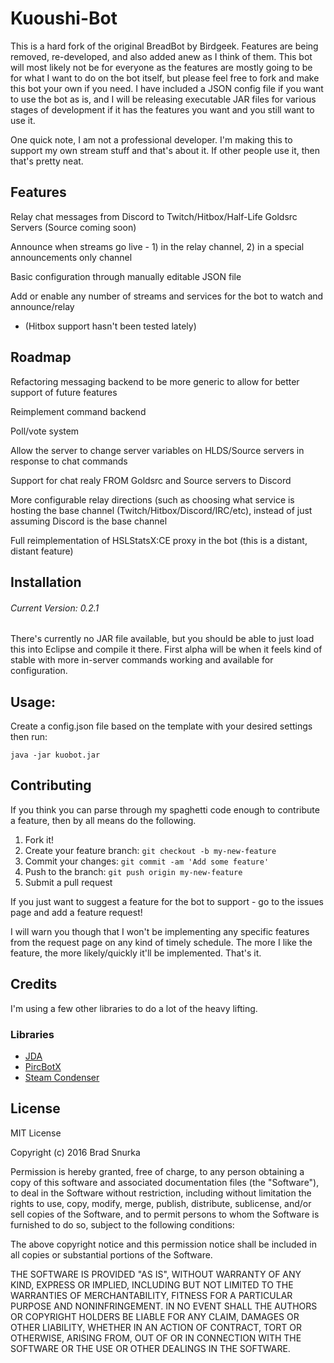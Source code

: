 # Kuoushi-Bot
This is a hard fork of the original BreadBot by Birdgeek. Features are being removed, re-developed, and also added anew as I think of them. This bot will most likely not be for everyone as the features are mostly going to be for what I want to do on the bot itself, but please feel free to fork and make this bot your own if you need. I have included a JSON config file if you want to use the bot as is, and I will be releasing executable JAR files for various stages of development if it has the features you want and you still want to use it. 

One quick note, I am not a professional developer. I'm making this to support my own stream stuff and that's about it. If other people use it, then that's pretty neat.

## Features
Relay chat messages from Discord to Twitch/Hitbox/Half-Life Goldsrc Servers (Source coming soon)

Announce when streams go live - 1) in the relay channel, 2) in a special announcements only channel

Basic configuration through manually editable JSON file

Add or enable any number of streams and services for the bot to watch and announce/relay

- (Hitbox support hasn't been tested lately)

## Roadmap
Refactoring messaging backend to be more generic to allow for better support of future features

Reimplement command backend

Poll/vote system

Allow the server to change server variables on HLDS/Source servers in response to chat commands

Support for chat realy FROM Goldsrc and Source servers to Discord

More configurable relay directions (such as choosing what service is hosting the base channel (Twitch/Hitbox/Discord/IRC/etc), instead of just assuming Discord is the base channel

Full reimplementation of HSLStatsX:CE proxy in the bot (this is a distant, distant feature)

## Installation

###### Current Version: 0.2.1

There's currently no JAR file available, but you should be able to just load this into Eclipse and compile it there. First alpha will be when it feels kind of stable with more in-server commands working and available for configuration.

## Usage:

Create a config.json file based on the template with your desired settings then run:

`java -jar kuobot.jar`

## Contributing

If you think you can parse through my spaghetti code enough to contribute a feature, then by all means do the following.

 1. Fork it!
 2. Create your feature branch: `git checkout -b my-new-feature`
 3. Commit your changes: `git commit -am 'Add some feature'`
 4. Push to the branch: `git push origin my-new-feature`
 5. Submit a pull request

If you just want to suggest a feature for the bot to support - go to the issues page and add a feature request!

I will warn you though that I won't be implementing any specific features from the request page on any kind of timely schedule. The more I like the feature, the more likely/quickly it'll be implemented. That's it.

## Credits

I'm using a few other libraries to do a lot of the heavy lifting.

### Libraries
- [JDA](https://github.com/DV8FromTheWorld/JDA)
- [PircBotX](https://github.com/TheLQ/pircbotx)
- [Steam Condenser](https://github.com/koraktor/steam-condenser-java)



## License

MIT License

Copyright (c) 2016 Brad Snurka

Permission is hereby granted, free of charge, to any person obtaining a copy
of this software and associated documentation files (the "Software"), to deal
in the Software without restriction, including without limitation the rights
to use, copy, modify, merge, publish, distribute, sublicense, and/or sell
copies of the Software, and to permit persons to whom the Software is
furnished to do so, subject to the following conditions:

The above copyright notice and this permission notice shall be included in all
copies or substantial portions of the Software.

THE SOFTWARE IS PROVIDED "AS IS", WITHOUT WARRANTY OF ANY KIND, EXPRESS OR
IMPLIED, INCLUDING BUT NOT LIMITED TO THE WARRANTIES OF MERCHANTABILITY,
FITNESS FOR A PARTICULAR PURPOSE AND NONINFRINGEMENT. IN NO EVENT SHALL THE
AUTHORS OR COPYRIGHT HOLDERS BE LIABLE FOR ANY CLAIM, DAMAGES OR OTHER
LIABILITY, WHETHER IN AN ACTION OF CONTRACT, TORT OR OTHERWISE, ARISING FROM,
OUT OF OR IN CONNECTION WITH THE SOFTWARE OR THE USE OR OTHER DEALINGS IN THE
SOFTWARE.